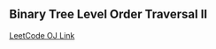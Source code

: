 Binary Tree Level Order Traversal II
---
[LeetCode OJ Link](https://leetcode.com/problems/binary-tree-level-order-traversal-ii/)